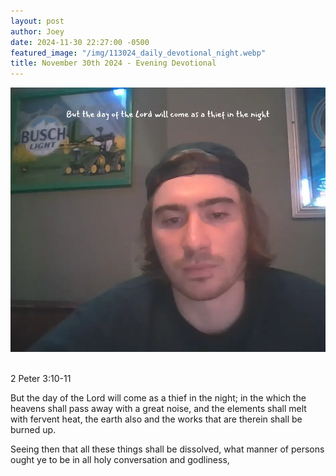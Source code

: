 ```yaml
---
layout: post
author: Joey
date: 2024-11-30 22:27:00 -0500
featured_image: "/img/113024_daily_devotional_night.webp"
title: November 30th 2024 - Evening Devotional
---
```


<!-- [![July 31st 2024 - Evening Devotional](/img/073124_daily_devotional_night.webp)](/img/073124_daily_devotional_night.webp)
-->

[![November 30th 2024 - Evening Devotional](/img/113024_daily_devotional_night.webp)](/img/113024_daily_devotional_night.webp)

<!-- verse -->
<br>
2 Peter 3:10-11

But the day of the Lord will come as a thief in the night; in the which the heavens shall pass away with a great noise, and the elements shall melt with fervent heat, the earth also and the works that are therein shall be burned up.

Seeing then that all these things shall be dissolved, what manner of persons ought ye to be in all holy conversation and godliness,

<br><br>

<!-- ad / promo -->
<!-- <hr> 

Please consider purchasing a mug to support the page by clicking the image below, thank you!

[![June 19th 2024 - Evening Devotional - Mug](/img/mugs/061124_morning_mug.webp)](https://www.joeybrinkman.com/shop) -->
